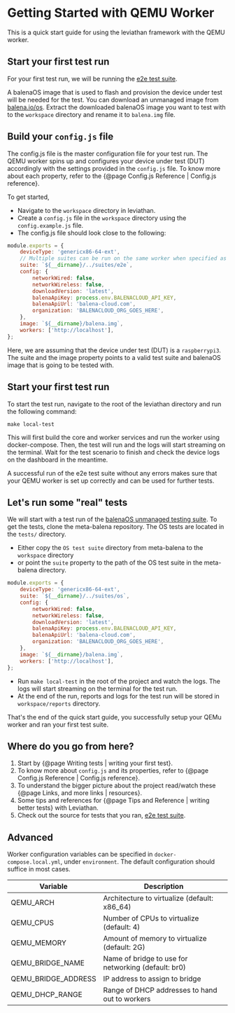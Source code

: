 # Getting Started with QEMU Worker

This is a quick start guide for using the leviathan framework with the QEMU worker.

## Start your first test run

For your first test run, we will be running the [e2e test suite](https://github.com/balena-os/leviathan/tree/master/suites/e2e).

A balenaOS image that is used to flash and provision the device under test will be needed for the test. You can download an unmanaged image from [balena.io/os](balena.io/os). Extract the downloaded balenaOS image you want to test with to the `workspace` directory and rename it to `balena.img` file.

## Build your `config.js` file

The config.js file is the master configuration file for your test run. The QEMU worker spins up and configures your device under test (DUT) accordingly with the settings provided in the `config.js` file. To know more about each property, refer to the {@page Config.js Reference | Config.js reference}.

To get started,

- Navigate to the `workspace` directory in leviathan.
- Create a `config.js` file in the `workspace` directory using the `config.example.js` file.
- The config.js file should look close to the following:

```js
module.exports = {
    deviceType: 'genericx86-64-ext',
    // Multiple suites can be run on the same worker when specified as an array.
    suite: `${__dirname}/../suites/e2e`,
    config: {
        networkWired: false,
        networkWireless: false,
        downloadVersion: 'latest',
        balenaApiKey: process.env.BALENACLOUD_API_KEY,
        balenaApiUrl: 'balena-cloud.com',
        organization: 'BALENACLOUD_ORG_GOES_HERE',
    },
    image: `${__dirname}/balena.img`,
    workers: ['http://localhost'],
};
```

Here, we are assuming that the device under test (DUT) is a `raspberrypi3`. The suite and the image property points to a valid test suite and balenaOS image that is going to be tested with. 

## Start your first test run

To start the test run, navigate to the root of the leviathan directory and run the following command:

```
make local-test
```

This will first build the core and worker services and run the worker using docker-compose. Then, the test will run and the logs will start streaming on the terminal. Wait for the test scenario to finish and check the device logs on the dashboard in the meantime. 

A successful run of the e2e test suite without any errors makes sure that your QEMU worker is set up correctly and can be used for further tests.

## Let's run some "real" tests

We will start with a test run of the [balenaOS unmanaged testing suite](https://github.com/balena-os/meta-balena/tree/master/tests/suites). To get the tests, clone the meta-balena repository. The OS tests are located in the `tests/` directory.

- Either copy the `OS test suite` directory from meta-balena to the `workspace` directory 
- or point the `suite` property to the path of the OS test suite in the meta-balena directory.

```js
module.exports = {
    deviceType: 'genericx86-64-ext',
    suite: `${__dirname}/../suites/os`,
    config: {
        networkWired: false,
        networkWireless: false,
        downloadVersion: 'latest',
        balenaApiKey: process.env.BALENACLOUD_API_KEY,
        balenaApiUrl: 'balena-cloud.com',
        organization: 'BALENACLOUD_ORG_GOES_HERE',
    },
    image: `${__dirname}/balena.img`,
    workers: ['http://localhost'],
};
```

- Run `make local-test` in the root of the project and watch the logs. The logs will start streaming on the terminal for the test run.
- At the end of the run, reports and logs for the test run will be stored in `workspace/reports` directory.


That's the end of the quick start guide, you successfully setup your QEMu worker and ran your first test suite.

## Where do you go from here?

1. Start by {@page Writing tests | writing your first test}.
2. To know more about `config.js` and its properties, refer to {@page Config.js Reference | Config.js reference}.
3. To understand the bigger picture about the project read/watch these {@page Links, and more links | resources}.
4. Some tips and references for {@page Tips and Reference | writing better tests} with Leviathan.
5. Check out the source for tests that you ran, [e2e test suite](https://github.com/balena-os/leviathan/tree/master/suites).

## Advanced

Worker configuration variables can be specified in `docker-compose.local.yml`, under `environment`. The default configuration should suffice in most cases.

| Variable            | Description                                         |
| ------------------- | --------------------------------------------------- |
| QEMU_ARCH           | Architecture to virtualize (default: x86_64)        |
| QEMU_CPUS           | Number of CPUs to virtualize (default: 4)           |
| QEMU_MEMORY         | Amount of memory to virtualize (default: 2G)        |
| QEMU_BRIDGE_NAME    | Name of bridge to use for networking (default: br0) |
| QEMU_BRIDGE_ADDRESS | IP address to assign to bridge                      |
| QEMU_DHCP_RANGE     | Range of DHCP addresses to hand out to workers      |
